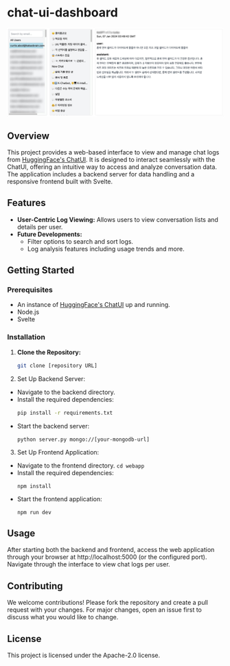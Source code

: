 # chat-ui-dashboard

![Screenshot](screenshot.jpg)

## Overview
This project provides a web-based interface to view and manage chat logs from [HuggingFace's ChatUI](https://github.com/huggingface/chat-ui). It is designed to interact seamlessly with the ChatUI, offering an intuitive way to access and analyze conversation data. The application includes a backend server for data handling and a responsive frontend built with Svelte.

## Features
- **User-Centric Log Viewing:** Allows users to view conversation lists and details per user.
- **Future Developments:**
  - Filter options to search and sort logs.
  - Log analysis features including usage trends and more.

## Getting Started

### Prerequisites
- An instance of [HuggingFace's ChatUI](https://github.com/huggingface/chat-ui) up and running.
- Node.js
- Svelte

### Installation

1. **Clone the Repository:**
   ```bash
   git clone [repository URL]
   ```

2. Set Up Backend Server:
- Navigate to the backend directory.
- Install the required dependencies:
  ```bash
  pip install -r requirements.txt
  ```
- Start the backend server:
  ```
  python server.py mongo://[your-mongodb-url]
  ```

3. Set Up Frontend Application:
- Navigate to the frontend directory.
  ```cd webapp```
- Install the required dependencies:
  ```
  npm install
  ```
- Start the frontend application:
  ```
  npm run dev
  ```

## Usage
After starting both the backend and frontend, access the web application through your browser at http://localhost:5000 (or the configured port). Navigate through the interface to view chat logs per user.

## Contributing
We welcome contributions! Please fork the repository and create a pull request with your changes. For major changes, open an issue first to discuss what you would like to change.

## License
This project is licensed under the Apache-2.0 license.
